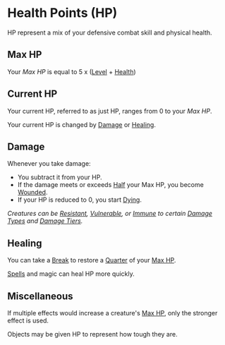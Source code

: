 # Health Points (HP)

HP represent a mix of your defensive combat skill and physical health.

## Max HP

Your *Max HP* is equal to 5 x ([Level](../Progression/Level.md) + [Health](../Attributes/Health.md))

## Current HP

Your current HP, referred to as just HP, ranges from 0 to your *Max HP*.

Your current HP is changed by [Damage](#Damage) or [Healing](#Healing).

## Damage

Whenever you take damage:

- You subtract it from your HP.
- If the damage meets or exceeds [Half](../../Game%20Procedures/Core%20Procedures/Half.md) your Max HP, you become [Wounded](../../Game%20Procedures/Conditions/Wounded.md).
- If your HP is reduced to 0, you start [Dying](../../Game%20Procedures/Conditions/Dying.md).

*Creatures can be [Resistant](../../Game%20Procedures/Conditions/Resistant.md), [Vulnerable](../../Game%20Procedures/Conditions/Vulnerable.md), or [Immune](../../Game%20Procedures/Conditions/Immune.md) to certain [Damage Types](../../Game%20Procedures/Combat/Damage/Damage%20Types/{Damage%20Types}.md) and [Damage Tiers](../../Game%20Procedures/Combat/Damage/Damage%20Tiers/{Damage%20Tiers}.md).*

## Healing

You can take a [Break](../../Game%20Procedures/Core%20Procedures/Break.md) to restore a [Quarter](../../Game%20Procedures/Core%20Procedures/Half.md) of your [Max HP](#Max%20HP).

[Spells](../../Magic/Spells.md) and magic can heal HP more quickly.

## Miscellaneous

If multiple effects would increase a creature's [Max HP](#Max%20HP), only the stronger effect is used.

Objects may be given HP to represent how tough they are.

